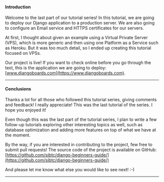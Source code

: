 #### Introduction

Welcome to the last part of our tutorial series! In this tutorial, we are going to deploy our Django application to a production server. We are also going to configure an Email service and HTTPS certificates for our servers.

At first, I thought about given an example using a Virtual Private Server (VPS), which is more generic and then using one Platform as a Service such as Heroku. But it was too much detail, so I ended up creating this tutorial focused on VPSs.

Our project is live! If you want to check online before you go through the text, this is the application we are going to deploy: [www.djangoboards.com](https://www.djangoboards.com).

* * *

#### Conclusions

Thanks a lot for all those who followed this tutorial series, giving comments and feedback! I really appreciate! This was the last tutorial of the series. I hope you enjoyed it!

Even though this was the last part of the tutorial series, I plan to write a few follow-up tutorials exploring other interesting topics as well, such as database optimization and adding more features on top of what we have at the moment.

By the way, if you are interested in contributing to the project, few free to submit pull requests! The source code of the project is available on GitHub: [https://github.com/sibtc/django-beginners-guide/](https://github.com/sibtc/django-beginners-guide/)

And please let me know what else you would like to see next! :-)

* * *